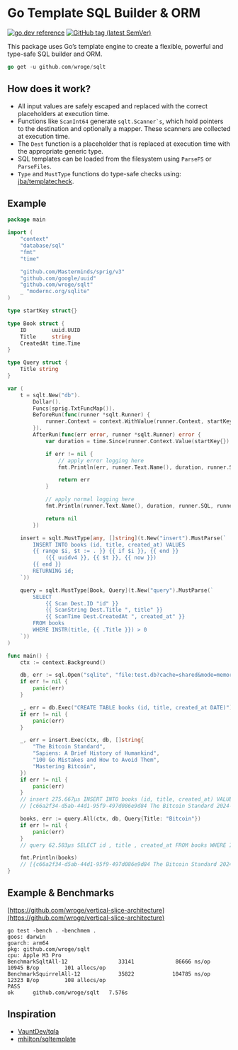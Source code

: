 # Go Template SQL Builder & ORM

[![go.dev reference](https://img.shields.io/badge/go.dev-reference-007d9c?logo=go&logoColor=white)](https://pkg.go.dev/github.com/wroge/sqlt)
[![GitHub tag (latest SemVer)](https://img.shields.io/github/tag/wroge/sqlt.svg?style=social)](https://github.com/wroge/sqlt/tags)

This package uses Go’s template engine to create a flexible, powerful and type-safe SQL builder and ORM.

```go
go get -u github.com/wroge/sqlt
```

## How does it work?

- All input values are safely escaped and replaced with the correct placeholders at execution time.
- Functions like ```ScanInt64``` generate ```sqlt.Scanner`s```, which hold pointers to the destination and optionally a mapper. These scanners are collected at execution time.
- The ```Dest``` function is a placeholder that is replaced at execution time with the appropriate generic type.
- SQL templates can be loaded from the filesystem using ```ParseFS``` or ```ParseFiles```.
- ```Type``` and ```MustType``` functions do type-safe checks using: [jba/templatecheck](https://github.com/jba/templatecheck).

## Example

```go
package main

import (
	"context"
	"database/sql"
	"fmt"
	"time"

	"github.com/Masterminds/sprig/v3"
	"github.com/google/uuid"
	"github.com/wroge/sqlt"
	_ "modernc.org/sqlite"
)

type startKey struct{}

type Book struct {
	ID        uuid.UUID
	Title     string
	CreatedAt time.Time
}

type Query struct {
	Title string
}

var (
	t = sqlt.New("db").
		Dollar().
		Funcs(sprig.TxtFuncMap()).
		BeforeRun(func(runner *sqlt.Runner) {
			runner.Context = context.WithValue(runner.Context, startKey{}, time.Now())
		}).
		AfterRun(func(err error, runner *sqlt.Runner) error {
			var duration = time.Since(runner.Context.Value(startKey{}).(time.Time))

			if err != nil {
				// apply error logging here
				fmt.Println(err, runner.Text.Name(), duration, runner.SQL, runner.Args)

				return err
			}

			// apply normal logging here
			fmt.Println(runner.Text.Name(), duration, runner.SQL, runner.Args)

			return nil
		})

	insert = sqlt.MustType[any, []string](t.New("insert").MustParse(`
		INSERT INTO books (id, title, created_at) VALUES
		{{ range $i, $t := . }} {{ if $i }}, {{ end }}
			({{ uuidv4 }}, {{ $t }}, {{ now }})
		{{ end }}
		RETURNING id;
	`))

	query = sqlt.MustType[Book, Query](t.New("query").MustParse(`
		SELECT
			{{ Scan Dest.ID "id" }}
			{{ ScanString Dest.Title ", title" }}
			{{ ScanTime Dest.CreatedAt ", created_at" }}
		FROM books
		WHERE INSTR(title, {{ .Title }}) > 0
	`))
)

func main() {
	ctx := context.Background()

	db, err := sql.Open("sqlite", "file:test.db?cache=shared&mode=memory")
	if err != nil {
		panic(err)
	}

	_, err = db.Exec("CREATE TABLE books (id, title, created_at DATE)")
	if err != nil {
		panic(err)
	}

	_, err = insert.Exec(ctx, db, []string{
		"The Bitcoin Standard",
		"Sapiens: A Brief History of Humankind",
		"100 Go Mistakes and How to Avoid Them",
		"Mastering Bitcoin",
	})
	if err != nil {
		panic(err)
	}
	// insert 275.667µs INSERT INTO books (id, title, created_at) VALUES ( $1 , $2 , $3 ) , ( $4 , $5 , $6 ) , ( $7 , $8 , $9 ) , ( $10 , $11 , $12 ) RETURNING id;
	// [c66a2f34-d5ab-44d1-95f9-497d086e9d84 The Bitcoin Standard 2024-09-01 12:33:01.02574 +0200 CEST m=+0.007448335 8fbc0b2b-b96f-43dc-ab25-7bcf18174c72 Sapiens: A Brief History of Humankind 2024-09-01 12:33:01.025745 +0200 CEST m=+0.007452710 e8496edf-eb35-4b36-bf60-b9e65f8df67b 100 Go Mistakes and How to Avoid Them 2024-09-01 12:33:01.025747 +0200 CEST m=+0.007455668 a9dc918e-e517-4fc8-ad06-9cc6956377b5 Mastering Bitcoin 2024-09-01 12:33:01.02575 +0200 CEST m=+0.007458585]

	books, err := query.All(ctx, db, Query{Title: "Bitcoin"})
	if err != nil {
		panic(err)
	}
	// query 62.583µs SELECT id , title , created_at FROM books WHERE INSTR(title, $1 ) > 0 [Bitcoin]

	fmt.Println(books)
	// [{c66a2f34-d5ab-44d1-95f9-497d086e9d84 The Bitcoin Standard 2024-09-01 12:33:01.02574 +0200 CEST} {a9dc918e-e517-4fc8-ad06-9cc6956377b5 Mastering Bitcoin 2024-09-01 12:33:01.02575 +0200 CEST}]
}
```

## Example & Benchmarks

[https://github.com/wroge/vertical-slice-architecture](https://github.com/wroge/vertical-slice-architecture)

```
go test -bench . -benchmem .                   
goos: darwin
goarch: arm64
pkg: github.com/wroge/sqlt
cpu: Apple M3 Pro
BenchmarkSqltAll-12                33141             86666 ns/op           10945 B/op        101 allocs/op
BenchmarkSquirrelAll-12            35822            104785 ns/op           12323 B/op        108 allocs/op
PASS
ok      github.com/wroge/sqlt   7.576s
```

## Inspiration

- [VauntDev/tqla](https://github.com/VauntDev/tqla)
- [mhilton/sqltemplate](https://github.com/mhilton/sqltemplate)
